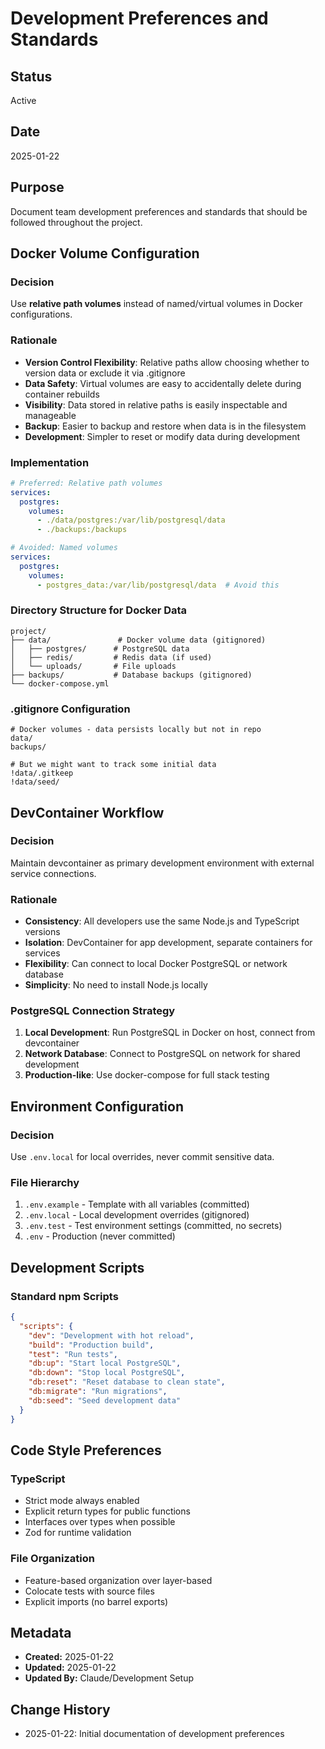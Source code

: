 # Development Preferences and Standards

## Status
Active

## Date
2025-01-22

## Purpose
Document team development preferences and standards that should be followed throughout the project.

## Docker Volume Configuration

### Decision
Use **relative path volumes** instead of named/virtual volumes in Docker configurations.

### Rationale
- **Version Control Flexibility**: Relative paths allow choosing whether to version data or exclude it via .gitignore
- **Data Safety**: Virtual volumes are easy to accidentally delete during container rebuilds
- **Visibility**: Data stored in relative paths is easily inspectable and manageable
- **Backup**: Easier to backup and restore when data is in the filesystem
- **Development**: Simpler to reset or modify data during development

### Implementation
```yaml
# Preferred: Relative path volumes
services:
  postgres:
    volumes:
      - ./data/postgres:/var/lib/postgresql/data
      - ./backups:/backups

# Avoided: Named volumes
services:
  postgres:
    volumes:
      - postgres_data:/var/lib/postgresql/data  # Avoid this
```

### Directory Structure for Docker Data
```
project/
├── data/               # Docker volume data (gitignored)
│   ├── postgres/      # PostgreSQL data
│   ├── redis/         # Redis data (if used)
│   └── uploads/       # File uploads
├── backups/           # Database backups (gitignored)
└── docker-compose.yml
```

### .gitignore Configuration
```gitignore
# Docker volumes - data persists locally but not in repo
data/
backups/

# But we might want to track some initial data
!data/.gitkeep
!data/seed/
```

## DevContainer Workflow

### Decision
Maintain devcontainer as primary development environment with external service connections.

### Rationale
- **Consistency**: All developers use the same Node.js and TypeScript versions
- **Isolation**: DevContainer for app development, separate containers for services
- **Flexibility**: Can connect to local Docker PostgreSQL or network database
- **Simplicity**: No need to install Node.js locally

### PostgreSQL Connection Strategy
1. **Local Development**: Run PostgreSQL in Docker on host, connect from devcontainer
2. **Network Database**: Connect to PostgreSQL on network for shared development
3. **Production-like**: Use docker-compose for full stack testing

## Environment Configuration

### Decision
Use `.env.local` for local overrides, never commit sensitive data.

### File Hierarchy
1. `.env.example` - Template with all variables (committed)
2. `.env.local` - Local development overrides (gitignored)
3. `.env.test` - Test environment settings (committed, no secrets)
4. `.env` - Production (never committed)

## Development Scripts

### Standard npm Scripts
```json
{
  "scripts": {
    "dev": "Development with hot reload",
    "build": "Production build",
    "test": "Run tests",
    "db:up": "Start local PostgreSQL",
    "db:down": "Stop local PostgreSQL",
    "db:reset": "Reset database to clean state",
    "db:migrate": "Run migrations",
    "db:seed": "Seed development data"
  }
}
```

## Code Style Preferences

### TypeScript
- Strict mode always enabled
- Explicit return types for public functions
- Interfaces over types when possible
- Zod for runtime validation

### File Organization
- Feature-based organization over layer-based
- Colocate tests with source files
- Explicit imports (no barrel exports)

## Metadata
- **Created:** 2025-01-22
- **Updated:** 2025-01-22
- **Updated By:** Claude/Development Setup

## Change History
- 2025-01-22: Initial documentation of development preferences
